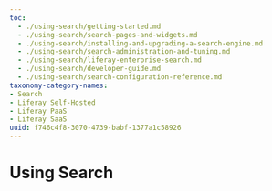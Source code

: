 ```yaml
---
toc:
  - ./using-search/getting-started.md
  - ./using-search/search-pages-and-widgets.md
  - ./using-search/installing-and-upgrading-a-search-engine.md
  - ./using-search/search-administration-and-tuning.md
  - ./using-search/liferay-enterprise-search.md
  - ./using-search/developer-guide.md
  - ./using-search/search-configuration-reference.md
taxonomy-category-names:
- Search
- Liferay Self-Hosted
- Liferay PaaS
- Liferay SaaS
uuid: f746c4f8-3070-4739-babf-1377a1c58926
---
```

# Using Search
